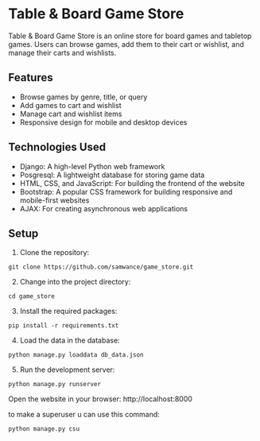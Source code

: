 # Table & Board Game Store

Table & Board Game Store is an online store for board games and tabletop games. Users can browse games, add them to their cart or wishlist, and manage their carts and wishlists.

## Features

- Browse games by genre, title, or query
- Add games to cart and wishlist
- Manage cart and wishlist items
- Responsive design for mobile and desktop devices

## Technologies Used

- Django: A high-level Python web framework
- Posgresql: A lightweight database for storing game data
- HTML, CSS, and JavaScript: For building the frontend of the website
- Bootstrap: A popular CSS framework for building responsive and mobile-first websites
- AJAX: For creating asynchronous web applications

## Setup

1. Clone the repository:

```
git clone https://github.com/samwance/game_store.git
```

2. Change into the project directory:

```
cd game_store
```

3. Install the required packages:

```
pip install -r requirements.txt
```

4. Load the data in the database:
```
python manage.py loaddata db_data.json
```
5. Run the development server:

```
python manage.py runserver
```

Open the website in your browser:
http://localhost:8000

to make a superuser u can use this command:
```
python manage.py csu
```   

